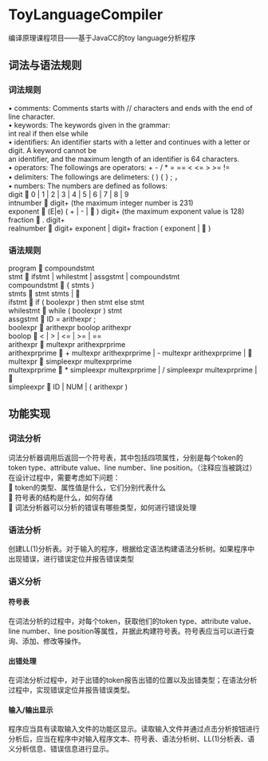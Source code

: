 # ToyLanguageCompiler
编译原理课程项目——基于JavaCC的toy language分析程序
## 词法与语法规则
### 词法规则
•	comments:    Comments starts with  // characters and ends with the end of line character.  
•	keywords:     The keywords given in the grammar:   
int real if then else while   
•	identifiers:   An identifier starts with a letter and continues with a letter or digit. A keyword cannot be   
  an identifier,  and the maximum length of an identifier is 64 characters.  
•	operators:    The followings are operators:   +  -  /  *  =  ==  <  <=  >  >=  !=    
•	delimiters:   The followings are delimeters:   (  )  {  }  ;  ，  
•	numbers:     The numbers are defined as follows:  
digit       0 | 1 | 2 | 3 | 4 | 5 | 6 | 7 | 8 | 9  
intnumber   digit+                                           (the maximum integer number is 231)  
exponent    (E|e) ( + | - |  ) digit+   (the maximum exponent value is 128)  
fraction    . digit+  
realnumber  digit+ exponent | digit+ fraction ( exponent |  )  
### 语法规则
program  compoundstmt  
stmt   ifstmt  |  whilestmt  |  assgstmt  |  compoundstmt  
compoundstmt   { stmts }  
stmts   stmt stmts   |     
ifstmt   if ( boolexpr ) then stmt else stmt  
whilestmt   while ( boolexpr ) stmt  
assgstmt   ID = arithexpr ;  
boolexpr    arithexpr boolop arithexpr  
boolop    <  |  >  |  <=  |  >=  | ==  
arithexpr    multexpr arithexprprime  
arithexprprime   + multexpr arithexprprime  |  - multexpr arithexprprime  |     
multexpr   simpleexpr  multexprprime  
multexprprime   * simpleexpr multexprprime  |  / simpleexpr multexprprime  |     
simpleexpr   ID  |  NUM  |  ( arithexpr )  
## 功能实现
### 词法分析
词法分析器调用后返回一个符号表，其中包括四项属性，分别是每个token的token type、attribute value、line number、line position。（注释应当被跳过）  
在设计过程中，需要考虑如下问题：  
	token的类型、属性值是什么，它们分别代表什么  
	符号表的结构是什么，如何存储  
	词法分析器可以分析的错误有哪些类型，如何进行错误处理
### 语法分析
创建LL(1)分析表。对于输入的程序，根据给定语法构建语法分析树。如果程序中出现错误，进行错误定位并报告错误类型
### 语义分析
#### 符号表
在词法分析的过程中，对每个token，获取他们的token type、attribute value、line number、line position等属性，并据此构建符号表。符号表应当可以进行查询、添加、修改等操作。
#### 出错处理
在词法分析过程中，对于出错的token报告出错的位置以及出错类型；在语法分析过程中，实现错误定位并报告错误类型。
#### 输入/输出显示
程序应当具有读取输入文件的功能区显示。读取输入文件并通过点击分析按钮进行分析后，应当在程序中对输入程序文本、符号表、语法分析树、LL(1)分析表、语义分析信息、错误信息进行显示。